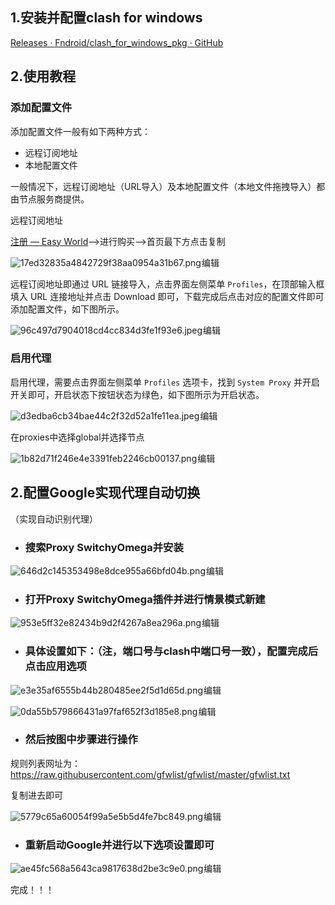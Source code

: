 ##  1.安装并配置clash for windows

[Releases · Fndroid/clash_for_windows_pkg · GitHub](https://github.com/Fndroid/clash_for_windows_pkg/releases)

## 2.使用教程

### 添加配置文件

添加配置文件一般有如下两种方式：

- 远程订阅地址
- 本地配置文件

一般情况下，远程订阅地址（URL导入）及本地配置文件（本地文件拖拽导入）都由节点服务商提供。

远程订阅地址

[注册 — Easy World](https://invt.wwvzwef2.com/auth/register?code=hXJb)-->进行购买-->首页最下方点击复制

![17ed32835a4842729f38aa0954a31b67.png](https://img-blog.csdnimg.cn/17ed32835a4842729f38aa0954a31b67.png)![点击并拖拽以移动](data:image/gif;base64,R0lGODlhAQABAPABAP///wAAACH5BAEKAAAALAAAAAABAAEAAAICRAEAOw==)编辑

远程订阅地址即通过 URL 链接导入，点击界面左侧菜单 `Profiles`，在顶部输入框填入 URL 连接地址并点击 Download 即可，下载完成后点击对应的配置文件即可添加配置文件，如下图所示。

![96c497d7904018cd4cc834d3fe1f93e6.jpeg](https://img-blog.csdnimg.cn/img_convert/96c497d7904018cd4cc834d3fe1f93e6.jpeg)![点击并拖拽以移动](data:image/gif;base64,R0lGODlhAQABAPABAP///wAAACH5BAEKAAAALAAAAAABAAEAAAICRAEAOw==)编辑



### 启用代理

启用代理，需要点击界面左侧菜单 `Profiles` 选项卡，找到 `System Proxy` 并开启开关即可，开启状态下按钮状态为绿色，如下图所示为开启状态。

![d3edba6cb34bae44c2f32d52a1fe11ea.jpeg](https://img-blog.csdnimg.cn/img_convert/d3edba6cb34bae44c2f32d52a1fe11ea.jpeg)![点击并拖拽以移动](data:image/gif;base64,R0lGODlhAQABAPABAP///wAAACH5BAEKAAAALAAAAAABAAEAAAICRAEAOw==)编辑

 在proxies中选择global并选择节点

![1b82d71f246e4e3391feb2246cb00137.png](https://img-blog.csdnimg.cn/1b82d71f246e4e3391feb2246cb00137.png)![点击并拖拽以移动](data:image/gif;base64,R0lGODlhAQABAPABAP///wAAACH5BAEKAAAALAAAAAABAAEAAAICRAEAOw==)编辑



## 2.配置Google实现代理自动切换

（实现自动识别代理）

- ### 搜索Proxy SwitchyOmega并安装

![646d2c145353498e8dce955a66bfd04b.png](https://img-blog.csdnimg.cn/646d2c145353498e8dce955a66bfd04b.png)![点击并拖拽以移动](data:image/gif;base64,R0lGODlhAQABAPABAP///wAAACH5BAEKAAAALAAAAAABAAEAAAICRAEAOw==)编辑

- ###  打开Proxy SwitchyOmega插件并进行情景模式新建

![953e5ff32e82434b9d2f4267a8ea296a.png](https://img-blog.csdnimg.cn/953e5ff32e82434b9d2f4267a8ea296a.png)![点击并拖拽以移动](data:image/gif;base64,R0lGODlhAQABAPABAP///wAAACH5BAEKAAAALAAAAAABAAEAAAICRAEAOw==)编辑

- ###  具体设置如下：（注，端口号与clash中端口号一致），配置完成后点击应用选项

![e3e35af6555b44b280485ee2f5d1d65d.png](https://img-blog.csdnimg.cn/e3e35af6555b44b280485ee2f5d1d65d.png)![点击并拖拽以移动](data:image/gif;base64,R0lGODlhAQABAPABAP///wAAACH5BAEKAAAALAAAAAABAAEAAAICRAEAOw==)编辑

![0da55b579866431a97faf652f3d185e8.png](https://img-blog.csdnimg.cn/0da55b579866431a97faf652f3d185e8.png)![点击并拖拽以移动](data:image/gif;base64,R0lGODlhAQABAPABAP///wAAACH5BAEKAAAALAAAAAABAAEAAAICRAEAOw==)编辑

- ### **然后按图中步骤进行操作**

规则列表网址为： https://raw.githubusercontent.com/gfwlist/gfwlist/master/gfwlist.txt

复制进去即可

![5779c65a60054f99a5e5b5d4fe7bc849.png](https://img-blog.csdnimg.cn/5779c65a60054f99a5e5b5d4fe7bc849.png)![点击并拖拽以移动](data:image/gif;base64,R0lGODlhAQABAPABAP///wAAACH5BAEKAAAALAAAAAABAAEAAAICRAEAOw==)编辑

- ### 重新启动Google并进行以下选项设置即可

![ae45fc568a5643ca9817638d2be3c9e0.png](https://img-blog.csdnimg.cn/ae45fc568a5643ca9817638d2be3c9e0.png)![点击并拖拽以移动](data:image/gif;base64,R0lGODlhAQABAPABAP///wAAACH5BAEKAAAALAAAAAABAAEAAAICRAEAOw==)编辑



完成！！！

### 